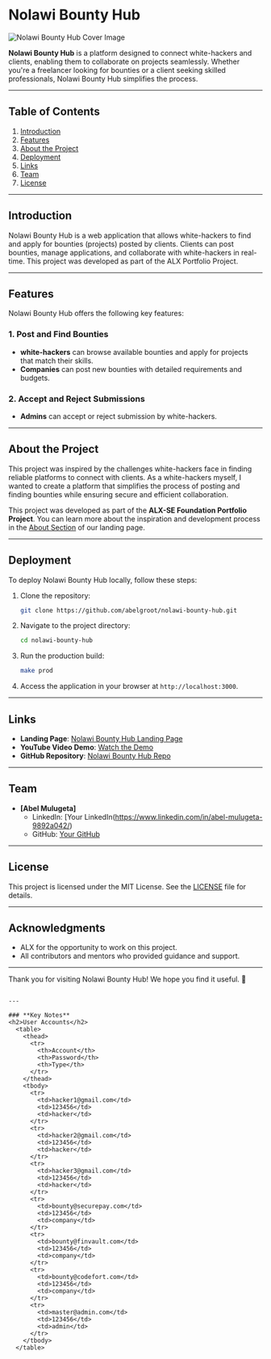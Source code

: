 # Nolawi Bounty Hub

![Nolawi Bounty Hub Cover Image](assets/cover-image.png)

**Nolawi Bounty Hub** is a platform designed to connect white-hackers and clients, enabling them to collaborate on projects seamlessly. Whether you're a freelancer looking for bounties or a client seeking skilled professionals, Nolawi Bounty Hub simplifies the process.

---

## Table of Contents
1. [Introduction](#introduction)
2. [Features](#features)
3. [About the Project](#about-the-project)
4. [Deployment](#deployment)
5. [Links](#links)
6. [Team](#team)
7. [License](#license)

---

## Introduction
Nolawi Bounty Hub is a web application that allows white-hackers to find and apply for bounties (projects) posted by clients. Clients can post bounties, manage applications, and collaborate with white-hackers in real-time. This project was developed as part of the ALX Portfolio Project.

---

## Features
Nolawi Bounty Hub offers the following key features:

### 1. Post and Find Bounties
- **white-hackers** can browse available bounties and apply for projects that match their skills.
- **Companies** can post new bounties with detailed requirements and budgets.

### 2. Accept and Reject Submissions
- **Admins** can accept or reject submission by white-hackers.

---

## About the Project
This project was inspired by the challenges white-hackers face in finding reliable platforms to connect with clients. As a white-hackers myself, I wanted to create a platform that simplifies the process of posting and finding bounties while ensuring secure and efficient collaboration.

This project was developed as part of the **ALX-SE Foundation Portfolio Project**. You can learn more about the inspiration and development process in the [About Section](#about-the-project) of our landing page.

---

## Deployment
To deploy Nolawi Bounty Hub locally, follow these steps:

1. Clone the repository:
   ```bash
   git clone https://github.com/abelgroot/nolawi-bounty-hub.git
   ```
2. Navigate to the project directory:
   ```bash
   cd nolawi-bounty-hub
   ```
3. Run the production build:
   ```bash
   make prod
   ```
4. Access the application in your browser at `http://localhost:3000`.

---

## Links
- **Landing Page**: [Nolawi Bounty Hub Landing Page](https://abelgroot.github.io/nolawi-bounty-hub)
- **YouTube Video Demo**: [Watch the Demo](https://youtube.com/your-video-id)
- **GitHub Repository**: [Nolawi Bounty Hub Repo](https://github.com/abelgroot/nolawi-bounty-hub)

---

## Team
- **[Abel Mulugeta]**
  - LinkedIn: [Your LinkedIn(https://www.linkedin.com/in/abel-mulugeta-9892a042/)
  - GitHub: [Your GitHub](https://github.com/abelgroot)

---

## License
This project is licensed under the MIT License. See the [LICENSE](LICENSE) file for details.

---

## Acknowledgments
- ALX for the opportunity to work on this project.
- All contributors and mentors who provided guidance and support.

---

Thank you for visiting Nolawi Bounty Hub! We hope you find it useful. 🚀
```

---

### **Key Notes**
<h2>User Accounts</h2>
  <table>
    <thead>
      <tr>
        <th>Account</th>
        <th>Password</th>
        <th>Type</th>
      </tr>
    </thead>
    <tbody>
      <tr>
        <td>hacker1@gmail.com</td>
        <td>123456</td>
        <td>hacker</td>
      </tr>
      <tr>
        <td>hacker2@gmail.com</td>
        <td>123456</td>
        <td>hacker</td>
      </tr>
      <tr>
        <td>hacker3@gmail.com</td>
        <td>123456</td>
        <td>hacker</td>
      </tr>
      <tr>
        <td>bounty@securepay.com</td>
        <td>123456</td>
        <td>company</td>
      </tr>
      <tr>
        <td>bounty@finvault.com</td>
        <td>123456</td>
        <td>company</td>
      </tr>
      <tr>
        <td>bounty@codefort.com</td>
        <td>123456</td>
        <td>company</td>
      </tr>
      <tr>
        <td>master@admin.com</td>
        <td>123456</td>
        <td>admin</td>
      </tr>
    </tbody>
  </table>
